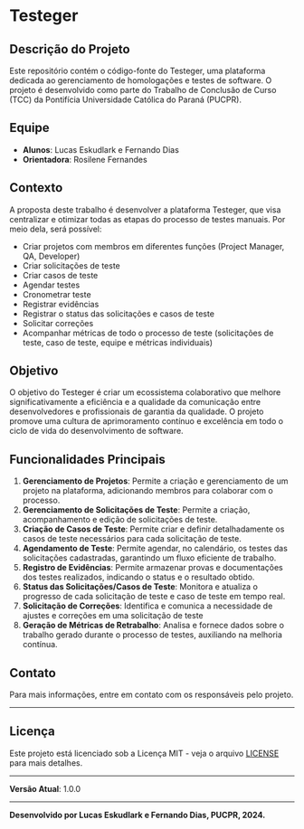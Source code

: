 # Testeger

## Descrição do Projeto

Este repositório contém o código-fonte do Testeger, uma plataforma dedicada ao gerenciamento de homologações e testes de software. O projeto é desenvolvido como parte do Trabalho de Conclusão de Curso (TCC) da Pontifícia Universidade Católica do Paraná (PUCPR). 

## Equipe

- **Alunos**: Lucas Eskudlark e Fernando Dias
- **Orientadora**: Rosilene Fernandes

## Contexto

A proposta deste trabalho é desenvolver a plataforma Testeger, que visa centralizar e otimizar todas as etapas do processo de testes manuais. Por meio dela, será possível:

- Criar projetos com membros em diferentes funções (Project Manager, QA, Developer)
- Criar solicitações de teste
- Criar casos de teste
- Agendar testes
- Cronometrar teste
- Registrar evidências
- Registrar o status das solicitações e casos de teste
- Solicitar correções
- Acompanhar métricas de todo o processo de teste (solicitações de teste, caso de teste, equipe e métricas individuais)

## Objetivo

O objetivo do Testeger é criar um ecossistema colaborativo que melhore significativamente a eficiência e a qualidade da comunicação entre desenvolvedores e profissionais de garantia da qualidade. O projeto promove uma cultura de aprimoramento contínuo e excelência em todo o ciclo de vida do desenvolvimento de software.

## Funcionalidades Principais

1. **Gerenciamento de Projetos**: Permite a criação e gerenciamento de um projeto na plataforma, adicionando membros para colaborar com o processo.
1. **Gerenciamento de Solicitações de Teste**: Permite a criação, acompanhamento e edição de solicitações de teste.
2. **Criação de Casos de Teste**: Permite criar e definir detalhadamente os casos de teste necessários para cada solicitação de teste.
3. **Agendamento de Teste**: Permite agendar, no calendário, os testes das solicitações cadastradas, garantindo um fluxo eficiente de trabalho.
4. **Registro de Evidências**: Permite armazenar provas e documentações dos testes realizados, indicando o status e o resultado obtido.
5. **Status das Solicitações/Casos de Teste**: Monitora e atualiza o progresso de cada solicitação de teste e caso de teste em tempo real.
6. **Solicitação de Correções**: Identifica e comunica a necessidade de ajustes e correções em uma solicitação de teste
7. **Geração de Métricas de Retrabalho**: Analisa e fornece dados sobre o trabalho gerado durante o processo de testes, auxiliando na melhoria contínua.

## Contato

Para mais informações, entre em contato com os responsáveis pelo projeto.

---

## Licença

Este projeto está licenciado sob a Licença MIT - veja o arquivo [LICENSE](LICENSE) para mais detalhes.

---

**Versão Atual**: 1.0.0

---

**Desenvolvido por Lucas Eskudlark e Fernando Dias, PUCPR, 2024.**
